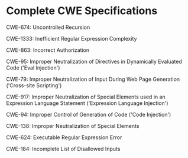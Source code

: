 

# Complete CWE Specifications

CWE-674: Uncontrolled Recursion

CWE-1333: Inefficient Regular Expression Complexity

CWE-863: Incorrect Authorization

CWE-95: Improper Neutralization of Directives in Dynamically Evaluated Code ('Eval Injection')

CWE-79: Improper Neutralization of Input During Web Page Generation ('Cross-site Scripting')

CWE-917: Improper Neutralization of Special Elements used in an Expression Language Statement ('Expression Language Injection')

CWE-94: Improper Control of Generation of Code ('Code Injection')

CWE-138: Improper Neutralization of Special Elements

CWE-624: Executable Regular Expression Error

CWE-184: Incomplete List of Disallowed Inputs